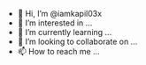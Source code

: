 - 👋 Hi, I’m @iamkapil03x
- 👀 I’m interested in ...
- 🌱 I’m currently learning ...
- 💞️ I’m looking to collaborate on ...
- 📫 How to reach me ...

<!---
iamkapil03x/iamkapil03x is a ✨ special ✨ repository because its `README.md` (this file) appears on your GitHub profile.
You can click the Preview link to take a look at your changes.
--->
